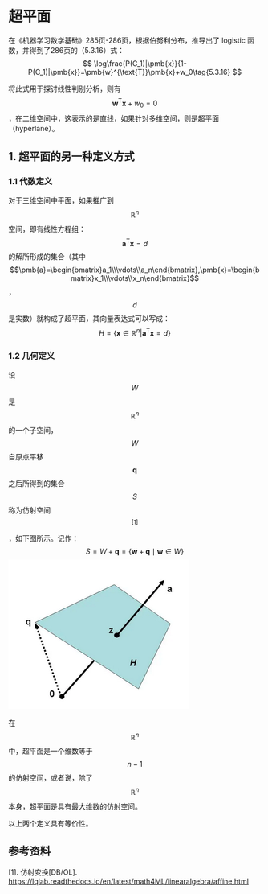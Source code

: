 # 超平面

在《机器学习数学基础》285页-286页，根据伯努利分布，推导出了 logistic 函数，并得到了286页的（5.3.16）式：
$$
\log\frac{P(C_1)|\pmb{x}}{1-P(C_1)|\pmb{x}}=\pmb{w}^{\text{T}}\pmb{x}+w_0\tag{5.3.16}
$$


将此式用于探讨线性判别分析，则有 $$\pmb{w}^\text{T}\pmb{x}+w_0=0$$ ，在二维空间中，这表示的是直线，如果针对多维空间，则是超平面（hyperlane）。

## 1. 超平面的另一种定义方式

### 1.1 代数定义

对于三维空间中平面，如果推广到 $$\mathbb{R}^n$$ 空间，即有线性方程组：
$$
\pmb{a}^{\text{T}}\pmb{x}=d\tag{1}
$$
的解所形成的集合（其中 $$\pmb{a}=\begin{bmatrix}a_1\\\vdots\\a_n\end{bmatrix},\pmb{x}=\begin{bmatrix}x_1\\\vdots\\x_n\end{bmatrix}$$ ，$$d$$  是实数）就构成了超平面，其向量表达式可以写成：
$$
{H}=\{\pmb{x}\in\mathbb{R}^n|\pmb{a}^{\text{T}}\pmb{x}=d\}\tag{2}
$$

### 1.2 几何定义

设 $$W$$ 是 $$\mathbb{R}^n$$ 的一个子空间，$$W$$ 自原点平移 $$\pmb{q}$$ 之后所得到的集合 $$S$$ 称为仿射空间$$^{[1]}$$，如下图所示。记作：
$$
S=W+\pmb{q}=\{\pmb{w}+\pmb{q} \mid \pmb{w} \in W\}\tag{3}
$$
 ![](./images/hyperplane01.png)

在 $$\mathbb{R}^n$$ 中，超平面是一个维数等于 $$n-1$$ 的仿射空间，或者说，除了 $$\mathbb{R}^n$$ 本身，超平面是具有最大维数的仿射空间。

以上两个定义具有等价性。



## 参考资料

[1]. 仿射变换[DB/OL]. https://lqlab.readthedocs.io/en/latest/math4ML/linearalgebra/affine.html